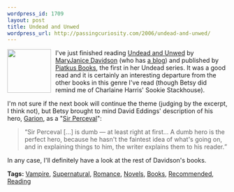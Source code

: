 ```yaml
--- 
wordpress_id: 1709
layout: post
title: Undead and Unwed
wordpress_url: http://passingcuriosity.com/2006/undead-and-unwed/
---
```

<a onblur="try {parent.deselectBloggerImageGracefully();} catch(e) {}" href="http://photos1.blogger.com/blogger/5615/352/1600/0_7499_3645_2.jpg"><img style="float:left; margin:0 10px 10px 0; width: 100px;" src="http://photos1.blogger.com/blogger/5615/352/200/0_7499_3645_2.jpg" border="0" alt="" /></a> <p>I've just finished reading  <a class="title" href="http://www.piatkus.co.uk/display.asp?type=book&isbn=0%207499%203645%202">Undead and Unwed</a> by <a href="http://www.maryjanicedavidson.net">MaryJanice Davidson</a> (who has <a href="http://maryjanicedavidson.blogspot.com/">a blog</a>) and published by <a href="http://www.piatkus.co.uk/">Piatkus Books</a>, the first in her <span class="title">Undead series</span>. It was a good read and it is certainly an interesting departure from the other books in this genre I've read (though Betsy did remind me of Charlaine Harris' Sookie Stackhouse).</p> <p>I'm not sure if the next book will continue the theme (judging by the excerpt, I think not), but Betsy brought to mind David Eddings' description of his hero, <a href="http://en.wikipedia.org/wiki/Garion">Garion</a>, as a "<a href="http://en.wikipedia.org/wiki/Perceval">Sir Perceval</a>":</p> <blockquote><q>Sir Perceval [...] is dumb &mdash; at least right at first... A dumb hero is the perfect hero, because he hasn't the faintest idea of what's going on, and in explaining things to <emph>him</emph>, the writer explains them to his reader.</q></blockquote> <p>In any case, I'll definitely have a look at the rest of Davidson's books.</p> <p><span class="tags"><strong>Tags:</strong><!-- <br />--> <a rel="tag" href="http://del.icio.us/thsutton/vampire">Vampire</a>,<!--<br />--> <a rel="tag" href="http://del.icio.us/thsutton/supernatural">Supernatural</a>,<!--<br />--> <a rel="tag" href="http://del.icio.us/thsutton/romance">Romance</a>,<!--<br />--> <a rel="tag" href="http://del.icio.us/thsutton/novels">Novels</a>,<!--<br />--> <a rel="tag" href="http://del.icio.us/thsutton/books">Books</a>,<!--<br />--> <a rel="tag" href="http://del.icio.us/thsutton/recommended">Recommended</a>,<!--<br />--> <a rel="tag" href="http://del.icio.us/thsutton/reading">Reading</a><!--<br />--></span></p>

